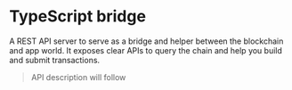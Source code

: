 # TypeScript bridge

A REST API server to serve as a bridge and helper between the blockchain and app world.
It exposes clear APIs to query the chain and help you build and submit transactions.

> API description will follow